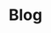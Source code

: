 ---
layout: "pages/blog.njk"

title: 'Blog'
description: 'V Senoweb se specializujeme na tvorbu webových stránek na míru. Nepoužíváme koupené šablony, nástroje pro automatizované budování webů ani nástroje, které by váš web zahlcovali zbytečným kódem a tím vaší stránku zpomalovaly.'
permalink: 'blog/'

eleventyNavigation:
  key: Blog
  order: 400


landing:
  breadcrumbs:
    - title: Domů
      url: /

    - title: Blog
---